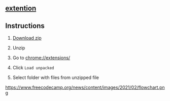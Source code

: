 ## [extention](https://github.com/wnetking/redmine-extends/raw/master/magic.zip)

## Instructions

1. [Download zip](https://github.com/wnetking/redmine-extends/raw/master/magic.zip)

2. Unzip

3. Go to [chrome://extensions/](chrome://extensions/)

4. Click `Load unpacked`

5. Select folder with files from unzipped file


https://www.freecodecamp.org/news/content/images/2021/02/flowchart.png